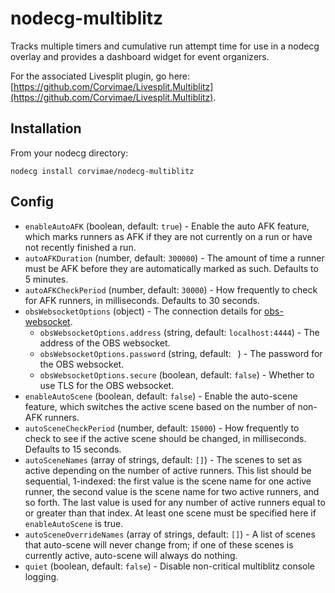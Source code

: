 # nodecg-multiblitz

Tracks multiple timers and cumulative run attempt time for use in a nodecg overlay and provides a dashboard widget for event organizers.

For the associated Livesplit plugin, go here: [https://github.com/Corvimae/Livesplit.Multiblitz](https://github.com/Corvimae/Livesplit.Multiblitz).

## Installation

From your nodecg directory:

```
nodecg install corvimae/nodecg-multiblitz
```

## Config

* `enableAutoAFK` (boolean, default: `true`) - Enable the auto AFK feature, which marks runners as AFK if they are not currently on a run or have not recently finished a run.
* `autoAFKDuration` (number, default: `300000`) - The amount of time a runner must be AFK before they are automatically marked as such. Defaults to 5 minutes.
* `autoAFKCheckPeriod` (number, default: `30000`) - How frequently to check for AFK runners, in milliseconds. Defaults to 30 seconds.
* `obsWebsocketOptions` (object) - The connection details for [obs-websocket](https://github.com/obsproject/obs-websocket).
  * `obsWebsocketOptions.address` (string, default: `localhost:4444`) - The address of the OBS websocket.
  * `obsWebsocketOptions.password` (string, default: ` `) - The password for the OBS websocket.
  * `obsWebsocketOptions.secure` (boolean, default: `false`) - Whether to use TLS for the OBS websocket.
* `enableAutoScene` (boolean, default: `false`) - Enable the auto-scene feature, which switches the active scene based on the number of non-AFK runners.
* `autoSceneCheckPeriod` (number, default: `15000`) - How frequently to check to see if the active scene should be changed, in milliseconds. Defaults to 15 seconds.
* `autoSceneNames` (array of strings, default: `[]`) - The scenes to set as active depending on the number of active runners. This list should be sequential, 1-indexed: the first value is the scene name for one active runner, the second value is the scene name for two active runners, and so forth. The last value is used for any number of active runners equal to or greater than that index. At least one scene must be specified here if `enableAutoScene` is true.
* `autoSceneOverrideNames` (array of strings, default: `[]`) - A list of scenes that auto-scene will never change from; if one of these scenes is currently active, auto-scene will always do nothing.
* `quiet` (boolean, default: `false`) - Disable non-critical multiblitz console logging.
